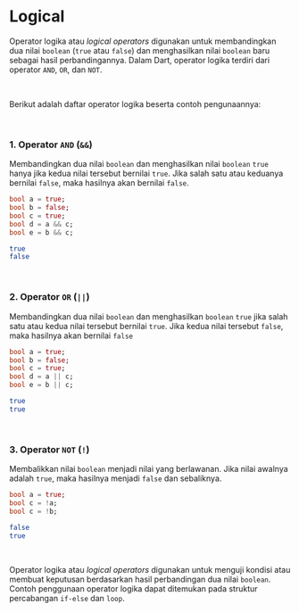 # Logical

Operator logika atau *logical operators* digunakan untuk membandingkan dua nilai `boolean` (`true` atau `false`) dan menghasilkan nilai `boolean` baru sebagai hasil perbandingannya. Dalam Dart, operator logika terdiri dari operator `AND`, `OR`, dan `NOT`.

</br>

Berikut adalah daftar operator logika beserta contoh pengunaannya:

</br>

### 1\. Operator `AND` (`&&`)

Membandingkan dua nilai `boolean` dan menghasilkan nilai `boolean` `true` hanya jika kedua nilai tersebut bernilai `true`. Jika salah satu atau keduanya bernilai `false`, maka hasilnya akan bernilai `false`.

```Dart
bool a = true;
bool b = false;
bool c = true;
bool d = a && c;
bool e = b && c;
```
```sh
true
false
```

</br>

### 2\. Operator `OR` (`||`)

Membandingkan dua nilai `boolean` dan menghasilkan `boolean` `true` jika salah satu atau kedua nilai tersebut bernilai `true`. Jika kedua nilai tersebut `false`, maka hasilnya akan bernilai `false`

```Dart
bool a = true;
bool b = false;
bool c = true;
bool d = a || c;
bool e = b || c;
```
```sh
true
true
```

</br>

### 3\. Operator `NOT` (`!`)

Membalikkan nilai `boolean` menjadi nilai yang berlawanan. Jika nilai awalnya adalah `true`, maka hasilnya menjadi `false` dan sebaliknya.

```Dart
bool a = true;
bool c = !a;
bool c = !b;
```
```sh
false
true
```

</br>

Operator logika atau *logical operators* digunakan untuk menguji kondisi atau membuat keputusan berdasarkan hasil perbandingan dua nilai `boolean`. Contoh penggunaan operator logika dapat ditemukan pada struktur percabangan `if-else` dan `loop`.

